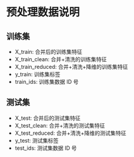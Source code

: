 # 预处理数据说明

## 训练集
- X_train: 合并后的训练集特征
- X_train_clean: 合并+清洗的训练集特征
- X_train_reduced: 合并+清洗+降维的训练集特征
- y_train: 训练集标签
- train_ids: 训练集数据 ID 号

## 测试集
- X_test: 合并后的测试集特征
- X_test_clean: 合并+清洗的测试集特征
- X_test_reduced: 合并+清洗+降维的测试集特征
- y_test: 测试集标签
- test_ids: 测试集数据 ID 号